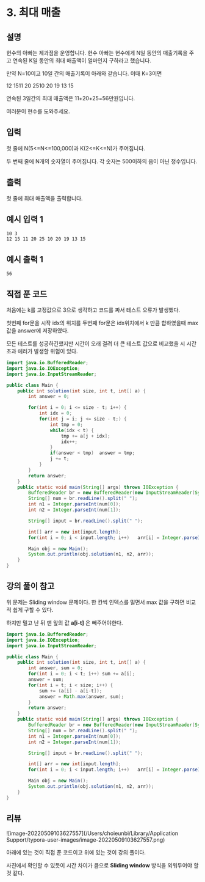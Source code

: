# 3. 최대 매출

## 설명

현수의 아빠는 제과점을 운영합니다. 현수 아빠는 현수에게 N일 동안의 매출기록을 주고 연속된 K일 동안의 최대 매출액이 얼마인지 구하라고 했습니다.

만약 N=10이고 10일 간의 매출기록이 아래와 같습니다. 이때 K=3이면

12 1511 20 2510 20 19 13 15

연속된 3일간의 최대 매출액은 11+20+25=56만원입니다.

여러분이 현수를 도와주세요.



## 입력

첫 줄에 N(5<=N<=100,000)과 K(2<=K<=N)가 주어집니다.

두 번째 줄에 N개의 숫자열이 주어집니다. 각 숫자는 500이하의 음이 아닌 정수입니다.



## 출력

첫 줄에 최대 매출액을 출력합니다.



## 예시 입력 1 

```
10 3
12 15 11 20 25 10 20 19 13 15
```



## 예시 출력 1

```
56
```



## 직접 푼 코드

처음에는 k를 고정값으로 3으로 생각하고 코드를 짜서 테스트 오류가 발생했다.

첫번째 for문을 시작 idx의 위치를 두번째 for문은 idx위치에서 k 만큼 합하였을때 max값을 answer에 저장하였다.

모든 테스트를 성공하긴했지만 시간이 오래 걸려 더 큰 테스트 값으로 비교했을 시 시간 초과 에러가 발생할 위험이 있다.

```java
import java.io.BufferedReader;
import java.io.IOException;
import java.io.InputStreamReader;

public class Main {
    public int solution(int size, int t, int[] a) {
        int answer = 0;

        for(int i = 0; i <= size - t; i++) {
            int idx = 0;
            for(int j = i; j <= size - t;) {
                int tmp = 0;
                while(idx < t) {
                    tmp += a[j + idx];
                    idx++;
                }
                if(answer < tmp)  answer = tmp;
                j += t;
            }
        }
        return answer;
    }
    public static void main(String[] args) throws IOException {
        BufferedReader br = new BufferedReader(new InputStreamReader(System.in));
        String[] num = br.readLine().split(" ");
        int n1 = Integer.parseInt(num[0]);
        int n2 = Integer.parseInt(num[1]);

        String[] input = br.readLine().split(" ");

        int[] arr = new int[input.length];
        for(int i = 0; i < input.length; i++)   arr[i] = Integer.parseInt(input[i]);

        Main obj = new Main();
        System.out.println(obj.solution(n1, n2, arr));
    }
}
```



## 강의 풀이 참고

위 문제는 Sliding window 문제이다. 한 칸씩 인덱스를 밀면서 max 값을 구하면 비교적 쉽게 구할 수 있다.

하지만 밀고 난 뒤 맨 앞의 값 **a[i-t]** 은 빼주어야한다.

```java
import java.io.BufferedReader;
import java.io.IOException;
import java.io.InputStreamReader;

public class Main {
    public int solution(int size, int t, int[] a) {
        int answer, sum = 0;
        for(int i = 0; i < t; i++) sum += a[i];
        answer = sum;
        for(int i = t; i < size; i++) {
            sum += (a[i] - a[i-t]);
            answer = Math.max(answer, sum);
        }
        return answer;
    }
    public static void main(String[] args) throws IOException {
        BufferedReader br = new BufferedReader(new InputStreamReader(System.in));
        String[] num = br.readLine().split(" ");
        int n1 = Integer.parseInt(num[0]);
        int n2 = Integer.parseInt(num[1]);

        String[] input = br.readLine().split(" ");

        int[] arr = new int[input.length];
        for(int i = 0; i < input.length; i++)   arr[i] = Integer.parseInt(input[i]);

        Main obj = new Main();
        System.out.println(obj.solution(n1, n2, arr));
    }
}
```



## 리뷰

![image-20220509103627557](/Users/choieunbi/Library/Application Support/typora-user-images/image-20220509103627557.png)

아래에 있는 것이 직접 푼 코드이고 위에 있는 것이 강의 풀이다. 

사진에서 확인할 수 있듯이 시간 차이가 큼으로 **Sliding window** 방식을 외워두어야 할 것 같다.